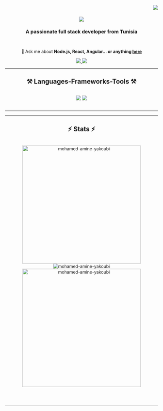 <img align="right" src="https://visitor-badge.laobi.icu/badge?page_id=salesp07.salesp07" />

<h1 align="center">
    <img src="https://readme-typing-svg.herokuapp.com/?font=Righteous&size=35&center=true&vCenter=true&width=500&height=70&duration=4000&lines=Hi+There!+👋;+I'm+Mohamed+Amine+Yakoubi!;" />
</h1>

<h3 align="center">A passionate full stack developer from Tunisia</h3>

<br/>

<div align="center">
 

💬 Ask me about **Node.js, React, Angular... or anything [here](https://github.com/issues)**



 </div>
 
<div align="center"> 
  <a href="mailto:mohamedamineyakoubi1995@gmail.com">
    <img src="https://img.shields.io/badge/Gmail-333333?style=for-the-badge&logo=gmail&logoColor=red" />
  </a>
  <a href="https://www.linkedin.com/in/mohamed-amine-yakoubi-4988a8225/" target="_blank">
    <img src="https://img.shields.io/badge/LinkedIn-0077B5?style=for-the-badge&logo=linkedin&logoColor=white" target="_blank" />
  </a>

</div>

 <hr/>
 
<h2 align="center">⚒️ Languages-Frameworks-Tools ⚒️</h2>
<br/>
<div align="center">
    <img src="https://skillicons.dev/icons?i=react,bootstrap,html,css,vscode,github,figma,git" />
    <img src="https://skillicons.dev/icons?i=nodejs,javascript,typescript,express,firebase,mongodb,java,mysql,php" /><br>
</div>

<br/>
<hr/>

 

<hr/>

<h2 align="center">⚡ Stats ⚡</h2>
<br>
<div align=center  >
  <img width=390     src="https://github-readme-stats.vercel.app/api/top-langs?username=mohamed-amine-yakoubi&theme=react&border_radius=10"
    alt="mohamed-amine-yakoubi"/>
    <img src="https://github-readme-streak-stats.herokuapp.com/?user=mohamed-amine-yakoubi&hide=HTML&langs_count=8&layout=compact&theme=react&border_radius=10&size_weight=0.5&count_weight=0.5&exclude_repo=github-readme-stats"
    alt="mohamed-amine-yakoubi"
  />

  <br/>
  <img width=390      align="center"  src="https://github-readme-stats.vercel.app/api?username=mohamed-amine-yakoubi&show_icons=true&theme=react&rank_icon=github&border_radius=10"
    alt="mohamed-amine-yakoubi" />
</div>

<br/><br/>

<hr/>

<br/>

 

<br/>
